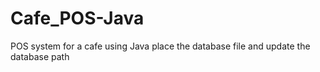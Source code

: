 # Cafe_POS-Java
POS system for a cafe using Java
place the database file and update the database path
